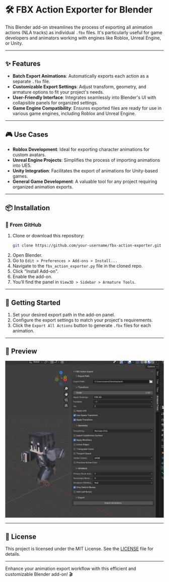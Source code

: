 # 🛠️ FBX Action Exporter for Blender

This Blender add-on streamlines the process of exporting all animation actions (NLA tracks) as individual `.fbx` files. It's particularly useful for game developers and animators working with engines like Roblox, Unreal Engine, or Unity.

---

## ✨ Features

- **Batch Export Animations**: Automatically exports each action as a separate `.fbx` file.
- **Customizable Export Settings**: Adjust transform, geometry, and armature options to fit your project's needs.
- **User-Friendly Interface**: Integrates seamlessly into Blender's UI with collapsible panels for organized settings.
- **Game Engine Compatibility**: Ensures exported files are ready for use in various game engines, including Roblox and Unreal Engine.

---

## 🎮 Use Cases

- **Roblox Development**: Ideal for exporting character animations for custom avatars.
- **Unreal Engine Projects**: Simplifies the process of importing animations into UE5.
- **Unity Integration**: Facilitates the export of animations for Unity-based games.
- **General Game Development**: A valuable tool for any project requiring organized animation exports.

---

## 📦 Installation

### 🧩 From GitHub

1. Clone or download this repository:
   ```bash
   git clone https://github.com/your-username/fbx-action-exporter.git
   ```
2. Open Blender.
3. Go to `Edit > Preferences > Add-ons > Install...`
4. Navigate to the `fbx_action_exporter.py` file in the cloned repo.
5. Click "Install Add-on".
6. Enable the add-on.
7. You'll find the panel in `View3D > Sidebar > Armature Tools`.

---

## 🚀 Getting Started

1. Set your desired export path in the add-on panel.
2. Configure the export settings to match your project's requirements.
3. Click the `Export All Actions` button to generate `.fbx` files for each animation.

---

## 📸 Preview

![Add-on Interface Preview](preview.png)

---

## 📄 License

This project is licensed under the MIT License. See the [LICENSE](link_to_license) file for details.

---

Enhance your animation export workflow with this efficient and customizable Blender add-on! 🎬

